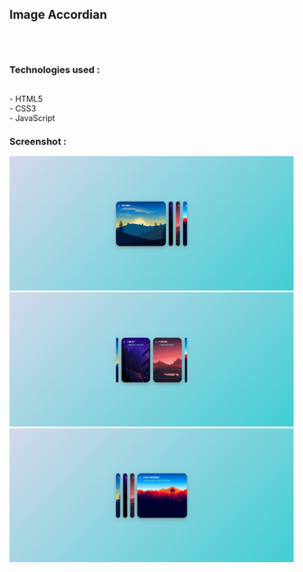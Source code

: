 ## Image Accordian

<br><br>

### Technologies used :
<br>
- HTML5
<br>
- CSS3
<br>
- JavaScript

### Screenshot :
<img src="demo1.png">
<br>
<img src="demo2.png">
<br>
<img src="demo3.png">